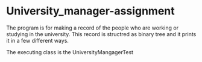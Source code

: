 # University_manager-assignment


The program is for making a record of the people who are working or
studying in the university. This record is structred as binary tree and it prints 
it in a few different ways.

The executing class is the UniversityMangagerTest
